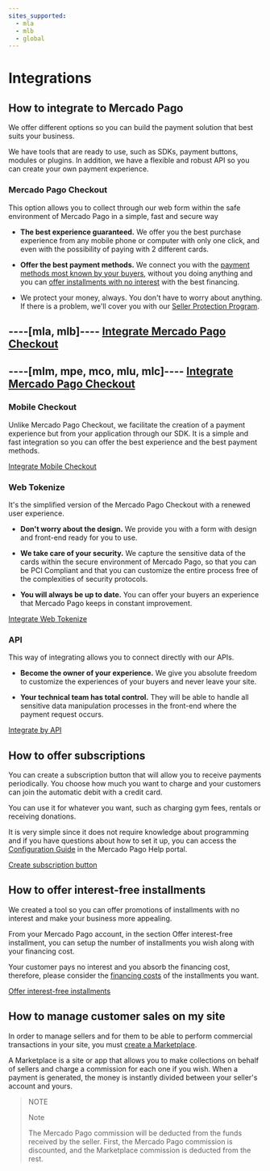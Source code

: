 ```yaml
---
sites_supported:
  - mla
  - mlb
  - global
---
```


# Integrations

## How to integrate to Mercado Pago

We offer different options so you can build the payment solution that best suits your business.

We have tools that are ready to use, such as SDKs, payment buttons, modules or plugins. In addition, we have a flexible and robust API so you can create your own payment experience.

### Mercado Pago Checkout

This option allows you to collect through our web form within the safe environment of Mercado Pago in a simple, fast and secure way

- **The best experience guaranteed.** We offer you the best purchase experience from any mobile phone or computer with only one click, and even with the possibility of paying with 2 different cards.

- **Offer the best payment methods.** We connect you with the [payment methods most known by your buyers](https://www.mercadopago.com.ar/ayuda/medios-de-pago-vendedores_221), without you doing anything and you can [offer installments with no interest](https://www.mercadopago.com.ar/ayuda/cuotas-sin-interes_3299) with the best financing.

-   We protect your money, always. You don't have to worry about anything. If there is a problem, we'll cover you with our [Seller Protection Program](https://www.mercadopago.com.ar/ayuda/dinero-seguridad-ventas-arg_3777).

----[mla, mlb]----
[Integrate Mercado Pago Checkout](https://www.mercadopago.com.ar/developers/en/guides/payments/web-payment-checkout/introduction)
------------
----[mlm, mpe, mco, mlu, mlc]----
[Integrate Mercado Pago Checkout](https://www.mercadopago.com.mx/developers/en/guides/payments/web-checkout/introduction)
------------

### Mobile Checkout

Unlike Mercado Pago Checkout, we facilitate the creation of a payment experience but from your application through our SDK. It is a simple and fast integration so you can offer the best experience and the best payment methods.

[Integrate Mobile Checkout](https://www.mercadopago.com.ar/developers/en/guides/payments/mobile-checkout/introduction)

### Web Tokenize


It's the simplified version of the Mercado Pago Checkout with a renewed user experience.

- **Don't worry about the design.** We provide you with a form with design and front-end ready for you to use.

- **We take care of your security.** We capture the sensitive data of the cards within the secure environment of Mercado Pago, so that you can be PCI Compliant and that you can customize the entire process free of the complexities of security protocols.

- **You will always be up to date.** You can offer your buyers an experience that Mercado Pago keeps in constant improvement.

[Integrate Web Tokenize](https://www.mercadopago.com.ar/developers/en/guides/payments/web-tokenize-checkout/introduction)

### API

This way of integrating allows you to connect directly with our APIs.

- **Become the owner of your experience.** We give you absolute freedom to customize the experiences of your buyers and never leave your site.  

- **Your technical team has total control.** They will be able to handle all sensitive data manipulation processes in the front-end where the payment request occurs.

[Integrate by API](guides/payments/api/introduction)

## How to offer subscriptions

You can create a subscription button that will allow you to receive payments periodically. You choose how much you want to charge and your customers can join the automatic debit with a credit card.

You can use it for whatever you want, such as charging gym fees, rentals or receiving donations.

It is very simple since it does not require knowledge about programming and if you have questions about how to set it up, you can access the [Configuration Guide](https://www.mercadopago.com.ar/ayuda/cobrar-debito-automatico-tarjeta_1141) in the Mercado Pago Help portal.

[Create subscription button](http://www.mercadopago.com.ar/receive-payments/tools)

## How to offer interest-free installments

We created a tool so you can offer promotions of installments with no interest and make your business more appealing.

From your Mercado Pago account, in the section Offer interest-free installment, you can setup the number of installments you wish along with your financing cost.

Your customer pays no interest and you absorb the financing cost, therefore, please consider the [financing costs](https://www.mercadopago.com.ar/ayuda/cuotas-sin-interes_3299) of the installments you want.

[Offer interest-free installments](https://www.mercadopago.com/mla/front/cost-absorption)

## How to manage customer sales on my site

In order to manage sellers and for them to be able to perform commercial transactions in your site, you must [create a Marketplace](https://www.mercadopago.com.ar/developers/en/guides/marketplace/web-checkout/introduction).

A Marketplace is a site or app that allows you to make collections on behalf of sellers and charge a commission for each one if you wish. When a payment is generated, the money is instantly divided between your seller's account and yours.

> NOTE
>
> Note
>
>The Mercado Pago commission will be deducted from the funds received by the seller. First, the Mercado Pago commission is discounted, and the Marketplace commission is deducted from the rest.
